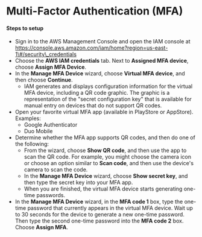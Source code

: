 # Multi-Factor Authentication \(MFA\)

#### Steps to setup

* Sign in to the AWS Management Console and open the IAM console at https://console.aws.amazon.com/iam/home?region=us-east-1\#/security\_credentials
* Choose the **AWS IAM credentials** tab. Next to **Assigned MFA device**, choose **Assign MFA Device**.
* In the **Manage MFA Device** wizard, choose **Virtual MFA device**, and then choose **Continue**.
  * IAM generates and displays configuration information for the virtual MFA device, including a QR code graphic. The graphic is a representation of the "secret configuration key" that is available for manual entry on devices that do not support QR codes.
* Open your favorite virtual MFA app \(available in PlayStore or AppStore\). Examples:
  * Google Authenticator
  * Duo Mobile
* Determine whether the MFA app supports QR codes, and then do one of the following:
  * From the wizard, choose **Show QR code**, and then use the app to scan the QR code. For example, you might choose the camera icon or choose an option similar to **Scan code**, and then use the device's camera to scan the code.
  * In the **Manage MFA Device** wizard, choose **Show secret key**, and then type the secret key into your MFA app.
  * When you are finished, the virtual MFA device starts generating one-time passwords.
* In the **Manage MFA Device** wizard, in the **MFA code 1** box, type the one-time password that currently appears in the virtual MFA device. Wait up to 30 seconds for the device to generate a new one-time password. Then type the second one-time password into the **MFA code 2** box. Choose **Assign MFA**.



